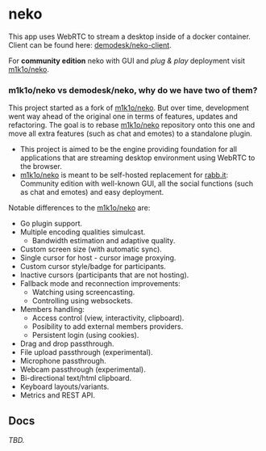 # neko
This app uses WebRTC to stream a desktop inside of a docker container. Client can be found here: [demodesk/neko-client](https://m1k1o/neko-client).

For **community edition** neko with GUI and _plug & play_ deployment visit [m1k1o/neko](https://github.com/m1k1o/neko).

### **m1k1o/neko** vs **demodesk/neko**, why do we have two of them?

This project started as a fork of [m1k1o/neko](https://github.com/m1k1o/neko). But over time, development went way ahead of the original one in terms of features, updates and refactoring. The goal is to rebase [m1k1o/neko](https://github.com/m1k1o/neko) repository onto this one and move all extra features (such as chat and emotes) to a standalone plugin.

- This project is aimed to be the engine providing foundation for all applications that are streaming desktop environment using WebRTC to the browser.
- [m1k1o/neko](https://github.com/m1k1o/neko) is meant to be self-hosted replacement for [rabb.it](https://en.wikipedia.org/wiki/Rabb.it): Community edition with well-known GUI, all the social functions (such as chat and emotes) and easy deployment.

Notable differences to the [m1k1o/neko](https://github.com/m1k1o/neko) are:

- Go plugin support.
- Multiple encoding qualities simulcast.
   - Bandwidth estimation and adaptive quality.
- Custom screen size (with automatic sync).
- Single cursor for host - cursor image proxying.
- Custom cursor style/badge for participants.
- Inactive cursors (participants that are not hosting).
- Fallback mode and reconnection improvements:
  - Watching using screencasting.
  - Controlling using websockets.
- Members handling:
  - Access control (view, interactivity, clipboard).
  - Posibility to add external members providers.
  - Persistent login (using cookies).
- Drag and drop passthrough.
- File upload passthrough (experimental).
- Microphone passthrough.
- Webcam passthrough (experimental).
- Bi-directional text/html clipboard.
- Keyboard layouts/variants.
- Metrics and REST API.

## Docs

*TBD.*
